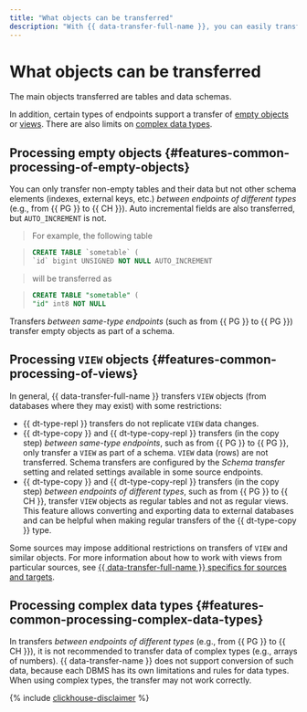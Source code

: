 ```yaml
---
title: "What objects can be transferred"
description: "With {{ data-transfer-full-name }}, you can easily transfer table data, empty objects, and views."
---
```

# What objects can be transferred

The main objects transferred are tables and data schemas.

In addition, certain types of endpoints support a transfer of [empty objects](#features-common-processing-of-empty-objects) or [views](#features-common-processing-of-views). There are also limits on [complex data types](#features-common-processing-complex-data-types).

## Processing empty objects {#features-common-processing-of-empty-objects}

You can only transfer non-empty tables and their data but not other schema elements (indexes, external keys, etc.) _between endpoints of different types_ (e.g., from {{ PG }} to {{ CH }}).
Auto incremental fields are also transferred, but `AUTO_INCREMENT` is not.

> For example, the following table

> ```sql
> CREATE TABLE `sometable` (
> `id` bigint UNSIGNED NOT NULL AUTO_INCREMENT
> ```

> will be transferred as

> ```sql
> CREATE TABLE "sometable" (
> "id" int8 NOT NULL
> ```

Transfers _between same-type endpoints_ (such as from {{ PG }} to {{ PG }}) transfer empty objects as part of a schema.

## Processing `VIEW` objects {#features-common-processing-of-views}

In general, {{ data-transfer-full-name }} transfers `VIEW` objects (from databases where they may exist) with some restrictions:

* {{ dt-type-repl }} transfers do not replicate `VIEW` data changes.
* {{ dt-type-copy }} and {{ dt-type-copy-repl }} transfers (in the copy step) _between same-type endpoints_, such as from {{ PG }} to {{ PG }}, only transfer a `VIEW` as part of a schema. `VIEW` data (rows) are not transferred. Schema transfers are configured by the _Schema transfer_ setting and related settings available in some source endpoints.
* {{ dt-type-copy }} and {{ dt-type-copy-repl }} transfers (in the copy step) _between endpoints of different types_, such as from {{ PG }} to {{ CH }}, transfer `VIEW` objects as regular tables and not as regular views. This feature allows converting and exporting data to external databases and can be helpful when making regular transfers of the {{ dt-type-copy }} type.

Some sources may impose additional restrictions on transfers of `VIEW` and similar objects. For more information about how to work with views from particular sources, see [{{ data-transfer-full-name }} specifics for sources and targets](work-with-endpoints.md).

## Processing complex data types {#features-common-processing-complex-data-types}

In transfers _between endpoints of different types_ (e.g., from {{ PG }} to {{ CH }}), it is not recommended to transfer data of complex types (e.g., arrays of numbers). {{ data-transfer-name }} does not support conversion of such data, because each DBMS has its own limitations and rules for data types. When using complex types, the transfer may not work correctly.

{% include [clickhouse-disclaimer](../../_includes/clickhouse-disclaimer.md) %}
